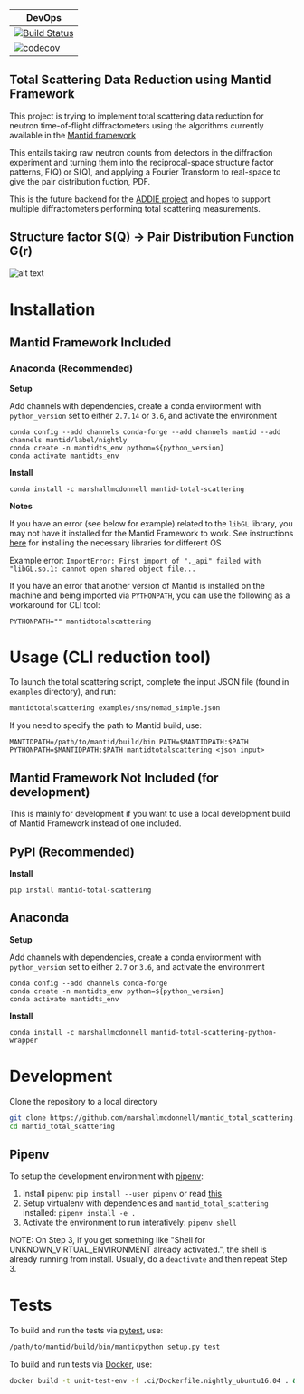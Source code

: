 | DevOps |
|--------|
| [![Build Status](https://travis-ci.org/marshallmcdonnell/mantid_total_scattering.svg?branch=master)](https://travis-ci.org/marshallmcdonnell/mantid_total_scattering) |
| [![codecov](https://codecov.io/gh/marshallmcdonnell/mantid_total_scattering/branch/master/graph/badge.svg)](https://codecov.io/gh/marshallmcdonnell/mantid_total_scattering) |


Total Scattering Data Reduction using Mantid Framework
-----------------------------------------------------------

This project is trying to implement total scattering data reduction for neutron time-of-flight diffractometers using the algorithms currently available in the [Mantid framework](https://github.com/mantidproject/mantid)


This entails taking raw neutron counts from detectors in the diffraction experiment and turning them into the reciprocal-space structure factor patterns, F(Q) or S(Q), and applying a Fourier Transform to real-space to give the pair distribution fuction, PDF.

This is the future backend for the [ADDIE project](https://github.com/neutrons/addie) and hopes to support multiple diffractometers performing total scattering measurements.


Structure factor S(Q) -> Pair Distribution Function G(r)
-----------------------------------------------------------
![alt text](https://raw.githubusercontent.com/marshallmcdonnell/mantid_total_scattering/master/images/sofq_to_gofr.png)


# Installation

## Mantid Framework Included

### Anaconda (Recommended)

**Setup** 

Add channels with dependencies, create a conda environment with `python_version` set to either `2.7.14` or `3.6`, and activate the environment

```
conda config --add channels conda-forge --add channels mantid --add channels mantid/label/nightly
conda create -n mantidts_env python=${python_version}
conda activate mantidts_env
```

**Install**

```
conda install -c marshallmcdonnell mantid-total-scattering
```

**Notes**

If you have an error (see below for example) related to the `libGL` library, you may not have it installed for the Mantid Framework to work. See instructions [here](https://github.com/mantidproject/conda-recipes/#gl-and-glu-libs) for installing the necessary libraries for different OS

Example error:
`ImportError: First import of "._api" failed with "libGL.so.1: cannot open shared object file...`

If you have an error that another version of Mantid is installed on the machine and being imported via `PYTHONPATH`, you can use the following as a workaround for CLI tool:

```
PYTHONPATH="" mantidtotalscattering
```

# Usage (CLI reduction tool)

To launch the total scattering script, complete the input JSON file (found in `examples` directory), and run:

```bash
mantidtotalscattering examples/sns/nomad_simple.json
```

If you need to specify the path to Mantid build, use:
```
MANTIDPATH=/path/to/mantid/build/bin PATH=$MANTIDPATH:$PATH PYTHONPATH=$MANTIDPATH:$PATH mantidtotalscattering <json input>
```

## Mantid Framework Not Included (for development)

This is mainly for development if you want to use a local development build of Mantid Framework instead of one included.

## PyPI (Recommended)

**Install**

```
pip install mantid-total-scattering
```

## Anaconda 

**Setup**

Add channels with dependencies, create a conda environment with `python_version` set to either `2.7` or `3.6`, and activate the environment

```
conda config --add channels conda-forge
conda create -n mantidts_env python=${python_version}
conda activate mantidts_env
```

**Install**

```
conda install -c marshallmcdonnell mantid-total-scattering-python-wrapper
```

# Development

Clone the repository to a local directory

```bash
git clone https://github.com/marshallmcdonnell/mantid_total_scattering.git
cd mantid_total_scattering
```

## Pipenv

To setup the development environment with [pipenv](https://pipenv.readthedocs.io):

1. Install `pipenv`: `pip install --user pipenv` or read [this](https://pipenv.readthedocs.io/en/latest/install/)
2. Setup virtualenv with dependencies and `mantid_total_scattering` installed: `pipenv install -e .`
3. Activate the environment to run interatively: `pipenv shell`

NOTE: On Step 3, if you get something like
"Shell for UNKNOWN_VIRTUAL_ENVIRONMENT already activated.", the shell is already running from install.
Usually, do a `deactivate` and then repeat Step 3.

# Tests
To build and run the tests via [pytest](https://docs.pytest.org), use:
```bash
/path/to/mantid/build/bin/mantidpython setup.py test
```

To build and run tests via [Docker](https://docs.docker.com/), use:

```bash
docker build -t unit-test-env -f .ci/Dockerfile.nightly_ubuntu16.04 . && docker run -t unit-test-env /bin/bash -c "mantidpython -m pytest"
```


